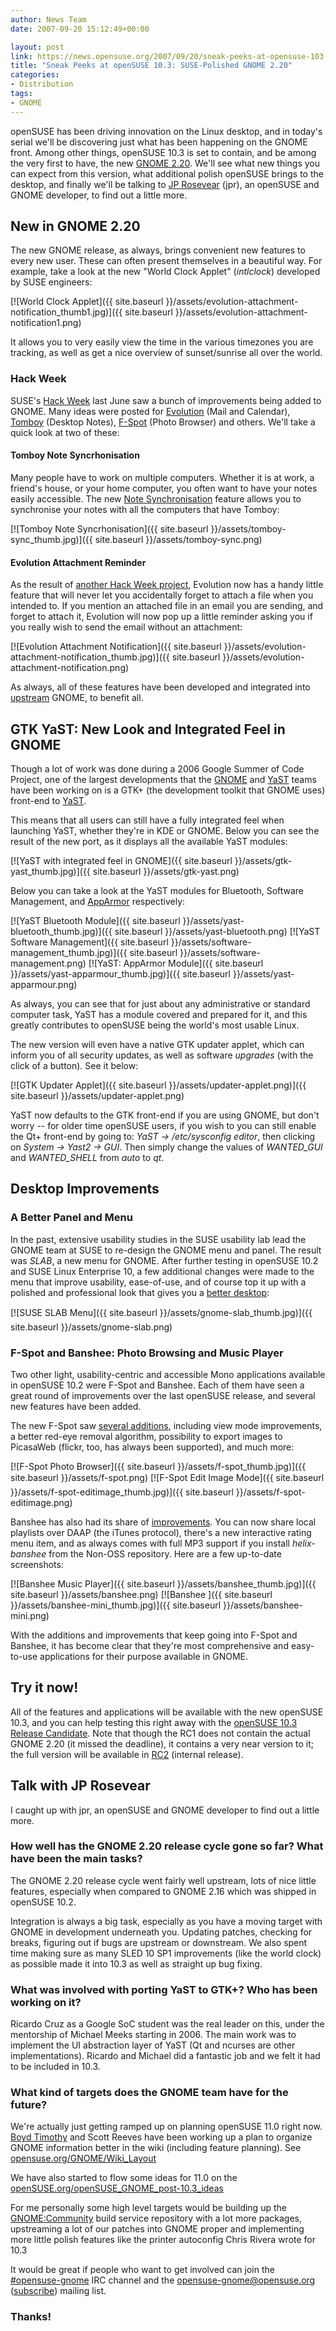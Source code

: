 ```yaml
---
author: News Team
date: 2007-09-20 15:12:49+00:00

layout: post
link: https://news.opensuse.org/2007/09/20/sneak-peeks-at-opensuse-103-suse-polished-gnome-220/
title: "Sneak Peeks at openSUSE 10.3: SUSE-Polished GNOME 2.20"
categories:
- Distribution
tags:
- GNOME
---
```



openSUSE has been driving innovation on the Linux desktop, and in today's serial we'll be discovering just what has been happening on the GNOME front. Among other things, openSUSE 10.3 is set to contain, and be among the very first to have, the new [GNOME 2.20](http://www.gnome.org/start/2.20/notes/en/). We'll see what new things you can expect from this version, what additional polish openSUSE brings to the desktop, and finally we'll be talking to [JP Rosevear](http://en.opensuse.org/User:Jproseve) (jpr), an openSUSE and GNOME developer, to find out a little more.


## New in GNOME 2.20


The new GNOME release, as always, brings convenient new features to every new user. These can often present themselves in a beautiful way. For example, take a look at the new "World Clock Applet" (_intlclock_) developed by SUSE engineers:


[![World Clock Applet]({{ site.baseurl }}/assets/evolution-attachment-notification_thumb1.jpg)]({{ site.baseurl }}/assets/evolution-attachment-notification1.png)


It allows you to very easily view the time in the various timezones you are tracking, as well as get a nice overview of sunset/sunrise all over the world.


### Hack Week


SUSE's [Hack Week](http://idea.opensuse.org/content/hackweek) last June saw a bunch of improvements being added to GNOME. Many ideas were posted for [Evolution](http://idea.opensuse.org/content/tag/evolution) (Mail and Calendar), [Tomboy](http://idea.opensuse.org/content/tag/tomboy) (Desktop Notes), [F-Spot](http://idea.opensuse.org/content/tag/f-spot) (Photo Browser) and others. We'll take a quick look at two of these:


#### Tomboy Note Syncrhonisation


Many people have to work on multiple computers. Whether it is at work, a friend's house, or your home computer, you often want to have your notes easily accessible. The new [Note Synchronisation](http://idea.opensuse.org/content/ideas/tomboy-note-synchronization) feature allows you to synchronise your notes with all the computers that have Tomboy:


[![Tomboy Note Syncrhonisation]({{ site.baseurl }}/assets/tomboy-sync_thumb.jpg)]({{ site.baseurl }}/assets/tomboy-sync.png)





#### Evolution Attachment Reminder


As the result of [another Hack Week project](http://idea.opensuse.org/content/ideas/evolution-plugin-attachment-reminder), Evolution now has a handy little feature that will never let you accidentally forget to attach a file when you intended to. If you mention an attached file in an email you are sending, and forget to attach it, Evolution will now pop up a little reminder asking you if you really wish to send the email without an attachment:


[![Evolution Attachment Notification]({{ site.baseurl }}/assets/evolution-attachment-notification_thumb.jpg)]({{ site.baseurl }}/assets/evolution-attachment-notification.png)


As always, all of these features have been developed and integrated into [upstream](http://en.wikipedia.org/wiki/Upstream_%28open_source%29) GNOME, to benefit all.


## GTK YaST: New Look and Integrated Feel in GNOME


Though a lot of work was done during a 2006 Google Summer of Code Project, one of the largest developments that the [GNOME](http://opensuse.org/GNOME_Team) and [YaST](http://opensuse.org/YaST_Team) teams have been working on is a GTK+ (the development toolkit that GNOME uses) front-end to [YaST](http://opensuse.org/YaST).

This means that all users can still have a fully integrated feel when launching YaST, whether they're in KDE or GNOME. Below you can see the result of the new port, as it displays all the available YaST modules:


[![YaST with integrated feel in GNOME]({{ site.baseurl }}/assets/gtk-yast_thumb.jpg)]({{ site.baseurl }}/assets/gtk-yast.png)


Below you can take a look at the YaST modules for Bluetooth, Software Management, and [AppArmor](http://en.opensuse.org/AppArmor) respectively:


[![YaST Bluetooth Module]({{ site.baseurl }}/assets/yast-bluetooth_thumb.jpg)]({{ site.baseurl }}/assets/yast-bluetooth.png) [![YaST Software Management]({{ site.baseurl }}/assets/software-management_thumb.jpg)]({{ site.baseurl }}/assets/software-management.png) [![YaST: AppArmor Module]({{ site.baseurl }}/assets/yast-apparmour_thumb.jpg)]({{ site.baseurl }}/assets/yast-apparmour.png)


As always, you can see that for just about any administrative or standard computer task, YaST has a module covered and prepared for it, and this greatly contributes to openSUSE being the world's most usable Linux.

The new version will even have a native GTK updater applet, which can inform you of all security updates, as well as software _upgrades_ (with the click of a button). See it below:


[![GTK Updater Applet]({{ site.baseurl }}/assets/updater-applet.png)]({{ site.baseurl }}/assets/updater-applet.png)


YaST now defaults to the GTK front-end if you are using GNOME, but don't worry -- for older time openSUSE users, if you wish to you can still enable the Qt+ front-end by going to: _YaST -> /etc/sysconfig editor_, then clicking on _System -> Yast2 -> GUI_. Then simply change the values of _WANTED_GUI_ and _WANTED_SHELL_ from _auto_ to _qt_.


## Desktop Improvements




### A Better Panel and Menu


In the past, extensive usability studies in the SUSE usability lab lead the GNOME team at SUSE to re-design the GNOME menu and panel. The result was _SLAB_, a new menu for GNOME. After further testing in openSUSE 10.2 and SUSE Linux Enterprise 10, a few additional changes were made to the menu that improve usability, ease-of-use, and of course top it up with a polished and professional look that gives you a [better desktop](http://www.betterdesktop.org):


[![SUSE SLAB Menu]({{ site.baseurl }}/assets/gnome-slab_thumb.jpg)]({{ site.baseurl }}/assets/gnome-slab.png)





### F-Spot and Banshee: Photo Browsing and Music Player


Two other light, usability-centric and accessible Mono applications available in openSUSE 10.2 were F-Spot and Banshee. Each of them have seen a great round of improvements over the last openSUSE release, and several new features have been added.

The new F-Spot saw [several additions](http://f-spot.org/News), including view mode improvements, a better red-eye removal algorithm, possibility to export images to PicasaWeb (flickr, too, has always been supported), and much more:


[![F-Spot Photo Browser]({{ site.baseurl }}/assets/f-spot_thumb.jpg)]({{ site.baseurl }}/assets/f-spot.png) [![F-Spot Edit Image Mode]({{ site.baseurl }}/assets/f-spot-editimage_thumb.jpg)]({{ site.baseurl }}/assets/f-spot-editimage.png)


Banshee has also had its share of [improvements](http://banshee-project.org/Releases/0.13.0). You can now share local playlists over DAAP (the iTunes protocol), there's a new interactive rating menu item, and as always comes with full MP3 support if you install _helix-banshee_ from the Non-OSS repository. Here are a few up-to-date screenshots:


[![Banshee Music Player]({{ site.baseurl }}/assets/banshee_thumb.jpg)]({{ site.baseurl }}/assets/banshee.png) [![Banshee ]({{ site.baseurl }}/assets/banshee-mini_thumb.jpg)]({{ site.baseurl }}/assets/banshee-mini.png)


With the additions and improvements that keep going into F-Spot and Banshee, it has become clear that they're most comprehensive and easy-to-use applications for their purpose available in GNOME.


## Try it now!


All of the features and applications will be available with the new openSUSE 10.3, and you can help testing this right away with the [openSUSE 10.3 Release Candidate](https://news.opensuse.org/?p=305). Note that though the RC1 does not contain the actual GNOME 2.20 (it missed the deadline), it contains a very near version to it; the full version will be available in [RC2](http://opensuse.org/Roadmap/10.3) (internal release).





## Talk with JP Rosevear


I caught up with jpr, an openSUSE and GNOME developer to find out a little more.


### How well has the GNOME 2.20 release cycle gone so far? What have been the main tasks?


The GNOME 2.20 release cycle went fairly well upstream, lots of nice little features, especially when compared to GNOME 2.16 which was shipped in openSUSE 10.2.

Integration is always a big task, especially as you have a moving target with GNOME in development underneath you.  Updating patches, checking for breaks, figuring out if bugs are upstream or downstream.  We also spent time making sure as many SLED 10 SP1 improvements (like the world clock) as possible made it into 10.3 as well as straight up bug fixing.


### What was involved with porting YaST to GTK+? Who has been working on it?


Ricardo Cruz as a Google SoC student was the real leader on this, under the mentorship of Michael Meeks starting in 2006.  The main work was to implement the UI abstraction layer of YaST (Qt and ncurses are other implementations).  Ricardo and Michael did a fantastic job and we felt it had to be included in 10.3.


### What kind of targets does the GNOME team have for the future?


We're actually just getting ramped up on planning openSUSE 11.0 right now.  [Boyd Timothy](http://en.opensuse.org/User:Btimothy) and Scott Reeves have been working up a plan to organize GNOME information better in the wiki (including feature planning). See [opensuse.org/GNOME/Wiki_Layout](http://en.opensuse.org/GNOME/Wiki_Layout)

We have also started to flow some ideas for 11.0 on the [openSUSE.org/openSUSE_GNOME_post-10.3_ideas](http://en.opensuse.org/OpenSUSE_GNOME_post-10.3_ideas)

For me personally some high level targets would be building up the [GNOME:Community](http://download.opensuse.org/repositories/GNOME:/Community) build service repository with a lot more packages, upstreaming a lot of our patches into GNOME proper and implementing more little polish features like the printer autoconfig Chris Rivera wrote for 10.3

It would be great if people who want to get involved can join the [#opensuse-gnome](irc://irc.freenode.net/opensuse-gnome) IRC channel and the [opensuse-gnome@opensuse.org](http://lists.opensuse.org/opensuse-gnome) ([subscribe](mailto:opensuse-gnome+subscribe@opensuse.org)) mailing list.


### Thanks!	
